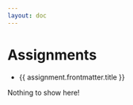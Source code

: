 ```yaml
---
layout: doc
---
```


<script setup>
    import {data as assignments} from './assignments/assignment.data';
    import { withBase } from 'vitepress';
</script>

# Assignments

<ul v-if="assignments.length > 0">
    <li v-for="assignment of assignments">
        <a :href="withBase(assignment.url)">{{ assignment.frontmatter.title }}</a>
    </li>
</ul>
<p v-else>
    Nothing to show here!
</p>
